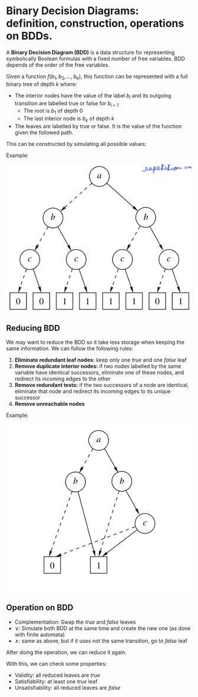 # Binary Decision Diagrams: definition, construction, operations on BDDs.

A **Binary Decision Diagram (BDD)** is a data structure for representing symbolically Boolean formulas with a fixed number of free variables. BDD depends of the order of the free variables.

Given a function $f(b_1, b_2, ..., b_k)$, this function can be represented with a full binary tree of depth $k$ where:
- The interior nodes have the value of the label $b_i$ and its outgoing transition are labelled true or false for $b_{i+1}$
	- The root is $b_1$ of depth 0
	- The last interior node is $b_k$ of depth $k$
- The leaves are labelled by true or false. It is the value of the function given the followed path.

This can be constructed by simulating all possible values:

Example:

![](attachments/Pasted%20image%2020250615165956.png)

## Reducing BDD

We may want to reduce the BDD so it take less storage when keeping the same information. We can follow the following rules:
1. **Eliminate redundant leaf nodes:** keep only one $true$ and one $false$ leaf
2. **Remove duplicate interior nodes:** if two nodes labelled by the same variable have identical successors, eliminate one of these nodes, and redirect its incoming edges to the other
3. **Remove redundant tests:** if the two successors of a node are identical, eliminate that node and redirect its incoming edges to its unique successor
4. **Remove unreachable nodes**

Example:

![](attachments/Pasted%20image%2020250615170726.png)

## Operation on BDD

- Complementation: Swap the $true$ and $false$ leaves
- $\vee$: Simulate both BDD at the same time and create the new one (as done with finite automata)
- $\wedge$: same as above, but if it uses not the same transition, go to $false$ leaf

After doing the operation, we can reduce it again.

With this, we can check some properties:
- Validity: all reduced leaves are $true$
- Satisfiability: at least one $true$ leaf
- Unsatisfiability: all reduced leaves are $false$